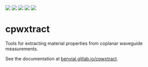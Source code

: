 

[![](https://img.shields.io/endpoint?url=https://gitlab.com/benvial/cpwxtract/-/jobs/artifacts/main/file/logobadge.json?job=badge)](https://gitlab.com/benvial/cpwxtract/-/releases)
[![](https://img.shields.io/gitlab/pipeline-status/benvial/cpwxtract?branch=main&logo=gitlab&labelColor=dddddd&logoColor=ffffff&style=for-the-badge)](https://gitlab.com/benvial/cpwxtract/commits/main)
[![](https://img.shields.io/gitlab/coverage/benvial/cpwxtract/main?logo=python&logoColor=e9d672&style=for-the-badge)](https://benvial.gitlab.io/cpwxtract/coverage)
[![](https://img.shields.io/badge/code%20style-black-dedede.svg?logo=python&logoColor=e9d672&style=for-the-badge)](https://black.readthedocs.io/en/stable/)
[![](https://img.shields.io/badge/license-GPLv3-blue?color=439cb0&logo=open-access&logoColor=white&style=for-the-badge)](https://gitlab.com/benvial/cpwxtract/-/blob/main/LICENSE.txt)



# cpwxtract

Tools for extracting material properties from coplanar waveguide measurements.

See the documentation at [benvial.gitlab.io/cpwxtract](https://benvial.gitlab.io/cpwxtract).
